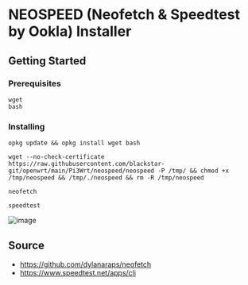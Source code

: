 # NEOSPEED (Neofetch & Speedtest by Ookla) Installer 

## Getting Started

### Prerequisites 
```
wget
bash
```
### Installing
```
opkg update && opkg install wget bash
```
```
wget --no-check-certificate https://raw.githubusercontent.com/blackstar-git/openwrt/main/Pi3Wrt/neospeed/neospeed -P /tmp/ && chmod +x /tmp/neospeed && /tmp/./neospeed && rm -R /tmp/neospeed
```
```
neofetch
```
```
speedtest
```
![image](https://user-images.githubusercontent.com/56350314/110079850-34e9e700-7dbc-11eb-92f1-c57cd6b08ce9.png)

## Source
* https://github.com/dylanaraps/neofetch
* https://www.speedtest.net/apps/cli
